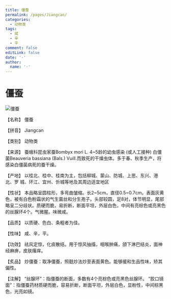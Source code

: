 ```yaml
---
title: 僵蚕
permalink: /pages/Jiangcan/
categories: 
  - 动物类
tags: 
  - 咸
  - 辛
  - 平
comment: false
editLink: false
date: '·'
author: 
  name: '·'
---
```

# 僵蚕

![僵蚕](https://sys01.lib.hkbu.edu.hk/cmed/mmid/images/B00379.jpg)

<!-- more -->
【名称】	僵蚕	

【拼音】	Jiangcan

【类别】	动物类

【来源】	蚕蛾科昆虫家蚕Bombyx mori L. 4~5龄的幼虫感染 (或人工接种) 白僵菌Beauveria bassiana (Bals.) Vuill.而致死的干燥虫体。多于春、秋季生产，将感染白僵菌病死的蚕干燥。

【产地】	以桂北、桂中、桂南为主，包括柳城、蒙山、防城、上思、东兴、港北、罗
城、环江、宜州、忻城等地及其周边适宜地区

【性状】	本品略呈圆柱形，多弯曲皱缩。长2~5cm，直径0.5~0.7cm。表面灰黄色，被有白色粉霜状的气生菌丝和分生孢子。头部较圆，足8对，体节明显，尾部略呈二分歧状。质硬而脆，易折断，断面平坦，外层白色，中间有亮棕色或亮黑色的丝腺环4个。气微腥。味微咸。

【品质】	以质硬、色白、条粗者为佳。

【性味】	咸、辛，平。

【功效】	祛风定惊，化痰散结。用于惊风抽搐，咽喉肿痛，颌下淋巴结炎，面神经麻痹，皮肤瘙痒。

【炙品】	炒僵蚕：取净僵蚕，照麸炒法炒至表面黄色。能够缓和生品性味，矫其偏性。

【注解】	“丝腺环”：指僵蚕的断面，多数有4个亮棕色或亮黑色丝腺环。
“胶口镜面”：指僵蚕药材质硬而脆，容易折断，断面平坦，外层白色，显粉性，中间棕黑色，光亮如镜。
